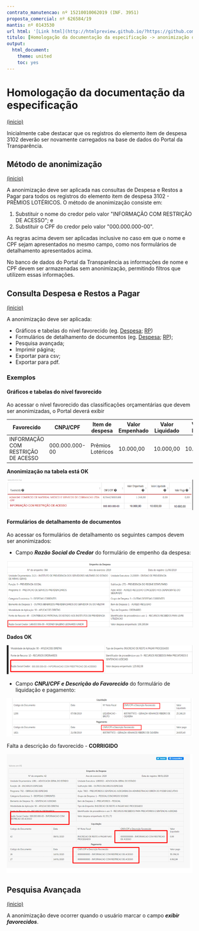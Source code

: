 ```yaml
---
contrato_manutencao: nº 15210010062019 (INF. 3951)
proposta_comercial: nº 626584/19
mantis: nº 0143530
url html: '[Link html](http://htmlpreview.github.io/?https://github.com/transparencia-mg/especificacoes-portal-transparencia/blob/master/espec001_anonimizacao-cpf/anonimizacao-cpf-homologa-espec.html)'
titulo: [Homologação da documentação da especificação -> anonimização dos CPFs]
output:
  html_document:
    theme: united
    toc: yes
---
```


# Homologação da documentação da especificação
<a href="#top">(inicio)</a>

Inicialmente cabe destacar que os registros do elemento item de despesa 3102 deverão ser novamente carregados na base de dados do Portal da Transparência.

## Método de anonimização
<a href="#top">(inicio)</a>

A anonimização deve ser aplicada nas consultas de Despesa e Restos a Pagar para todos os registros do elemento item de despesa 3102 - PRÊMIOS LOTÉRICOS. O método de anonimização consiste em:

1. Substituir o nome do credor pelo valor "INFORMAÇÃO COM RESTRIÇÃO DE ACESSO"; e
2. Substituir o CPF do credor pelo valor "000.000.000-00".

As regras acima devem ser aplicadas inclusive no caso em que o nome e CPF sejam apresentados no mesmo campo, como nos formulários de detalhamento apresentados acima.

No banco de dados do Portal da Transparência as informações de nome e CPF devem ser armazenadas sem anonimização, permitindo filtros que utilizem essas informações.

## Consulta Despesa e Restos a Pagar
<a href="#top">(inicio)</a>

A anonimização deve ser aplicada:

* Gráficos e tabelas do nível favorecido (eg. [Despesa](http://www.transparencia.mg.gov.br/despesa-estado/despesa/despesa-orgaos/2019/01-01-2019/31-12-2019/3873/1874/510/20/39); [RP](http://www.transparencia.mg.gov.br/despesa-estado/restos-a-pagar/restospagar-orgaos/2018/3718/510/39/20/2704/130/59))
* Formulários de detalhamento de documentos (eg. [Despesa](http://www.transparencia.mg.gov.br/despesa-estado/despesa/despesa-orgaos/2019/01-01-2019/31-12-2019/3873/1874/510/20/39/897363/2704/empenhado/412/12420866/0/0); [RP](http://www.transparencia.mg.gov.br/despesa-estado/restos-a-pagar/restospagar-orgaos/2018/3718/510/39/20/2704/130/59/3774671));
* Pesquisa avançada;
* Imprimir página;
* Exportar para csv;
* Exportar para pdf.


### Exemplos

#### Gráficos e tabelas do nível favorecido

Ao acessar o nível favorecido das classificações orçamentárias que devem ser anonimizadas, o Portal deverá exibir

| Favorecido | CNPJ/CPF | Item de despesa | Valor Empenhado |Valor Liquidado| Valor Pago|
|---|---|---|---|---|---
INFORMAÇÃO COM RESTRIÇÃO DE ACESSO|000.000.000-00|Prêmios Lotéricos| 10.000,00|10.000,00|10.000,00|

<div class="alert alert-success">

__Anonimização na tabela está OK__

![](static/anonimização-tabela.png)
  </div>

#### Formulários de detalhamento de documentos

Ao acessar os formulários de detalhamento os seguintes campos devem ser anonimizados:

* Campo ___Razão Social do Credor___ do formulário de empenho da despesa:

![](static/empenho_despesa.png)

<div class="alert alert-success">

__Dados OK__

![](static/anonimizacao-razao-social.png)

  </div>


 * Campo ___CNPJ/CPF e Descrição do Favorecido___ do formulário de liquidação e pagamento:

![](static/liquidacao_pagamento.png)

<div class="alert alert-success">

Falta a descrição do favorecido - __CORRIGIDO__

![](static/formulario-detalhamento-liquidacao-corrigido.png)
  </div>

## Pesquisa Avançada
<a href="#top">(inicio)</a>

A anonimização deve ocorrer quando o usuário marcar o campo ___exibir favorecidos___.
